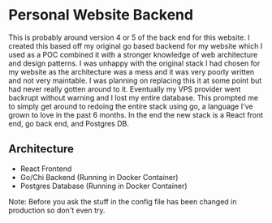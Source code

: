 # Personal Website Backend

This is probably around version 4 or 5 of the back end for this website. I created this based off my original go based backend for my website which I used as a POC combined it with a stronger knowledge of web architecture and design patterns. I was unhappy with the original stack I had chosen for my website as the architecture was a mess and it was very poorly written and not very maintable. I was planning on replacing this it at some point but had never really gotten around to it. Eventually my VPS provider went backrupt without warning and I lost my entire database. This prompted me to simply get around to redoing the entire stack using go, a language I've grown to love in the past 6 months. In the end the new stack is a React front end, go back end, and Postgres DB.

## Architecture
* React Frontend
* Go/Chi Backend (Running in Docker Container)
* Postgres Database (Running in Docker Container)

Note: Before you ask the stuff in the config file has been changed in production so don't even try.
